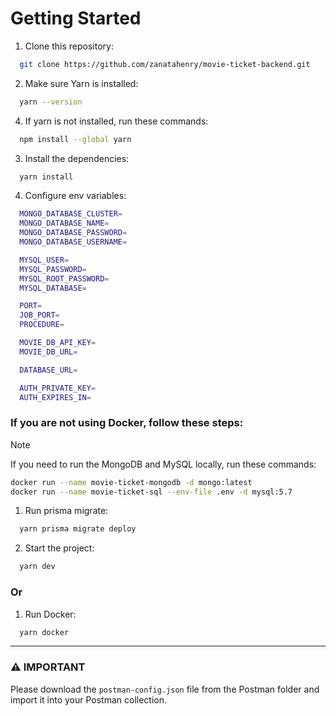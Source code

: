 # Getting Started

1. Clone this repository:
```bash
  git clone https://github.com/zanatahenry/movie-ticket-backend.git
```
2. Make sure Yarn is installed:
```bash
  yarn --version
```
4. If yarn is not installed, run these commands:
```bash
  npm install --global yarn
```

3. Install the dependencies:
```bash
  yarn install
```

4. Configure env variables:
```bash
  MONGO_DATABASE_CLUSTER=
  MONGO_DATABASE_NAME=
  MONGO_DATABASE_PASSWORD=
  MONGO_DATABASE_USERNAME=

  MYSQL_USER=
  MYSQL_PASSWORD=
  MYSQL_ROOT_PASSWORD=
  MYSQL_DATABASE=

  PORT=
  JOB_PORT=
  PROCEDURE=

  MOVIE_DB_API_KEY=
  MOVIE_DB_URL=

  DATABASE_URL=

  AUTH_PRIVATE_KEY=
  AUTH_EXPIRES_IN=
```

### If you are not using Docker, follow these steps:

> [!NOTE]
>  If you need to run the MongoDB and MySQL locally, run these commands:
> ```bash
> docker run --name movie-ticket-mongodb -d mongo:latest
> docker run --name movie-ticket-sql --env-file .env -d mysql:5.7
> ```

1. Run prisma migrate:
```bash
  yarn prisma migrate deploy
```

2. Start the project:
```bash
  yarn dev
```

### Or

1. Run Docker:
```bash
  yarn docker
```

<hr/>

### :warning: IMPORTANT
Please download the `postman-config.json` file from the Postman folder and import it into your Postman collection.
